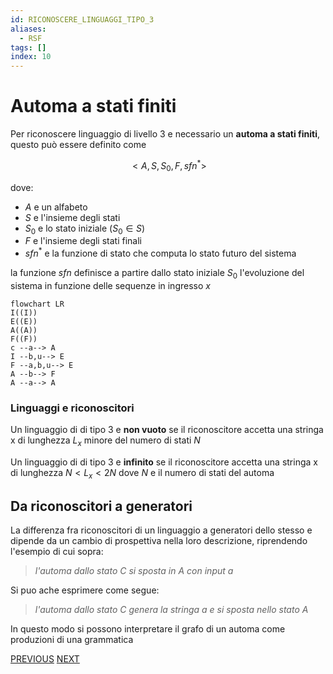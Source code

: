 ```yaml
---
id: RICONOSCERE_LINGUAGGI_TIPO_3
aliases:
  - RSF
tags: []
index: 10
---
```

# Automa a stati finiti

Per riconoscere linguaggio di livello 3 e necessario un **automa a stati finiti**, questo può essere definito come

$$
<A,S,S_0,F,sfn^*>
$$

dove:

- $A$ e un alfabeto
- $S$ e l'insieme degli stati
- $S_0$  e lo stato iniziale ($S_0 \in S$)
- $F$ e l'insieme degli stati finali
- $sfn^*$ e la funzione di stato che computa lo stato futuro del sistema

la funzione $sfn$ definisce a partire dallo stato iniziale $S_0$ l'evoluzione del sistema in funzione delle sequenze in ingresso $x$

```mermaid
flowchart LR
I((I))
E((E))
A((A))
F((F))
c --a--> A
I --b,u--> E
F --a,b,u--> E
A --b--> F
A --a--> A
```

### Linguaggi e riconoscitori

Un linguaggio di di tipo 3 e **non vuoto**  se il riconoscitore accetta una stringa x di lunghezza $L_x$ minore del numero di stati $N$

Un linguaggio di di tipo 3 e **infinito** se il riconoscitore accetta una stringa x di lunghezza $N \lt L_x \lt 2N$ dove $N$ e il numero di stati del automa


## Da riconoscitori a generatori

La differenza fra riconoscitori di un linguaggio a generatori dello stesso e dipende da un cambio di prospettiva nella loro descrizione, riprendendo l'esempio di cui sopra:

> *l'automa dallo stato $C$ si sposta in $A$ con input $a$*

Si puo ache esprimere come segue:

> *l'automa dallo stato $C$ genera la stringa a e si sposta nello stato $A$*

In questo modo si possono interpretare il grafo di un automa come produzioni di una grammatica

[PREVIOUS](pages/pumping_lemma.md) [NEXT](linguaggi_modelli_computazionali/pda.md)
